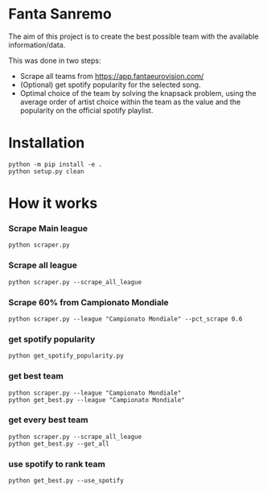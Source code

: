 # Fanta Sanremo

The aim of this project is to create the best possible team with the available information/data.

This was done in two steps:

- Scrape all teams from https://app.fantaeurovision.com/
- (Optional) get spotify popularity for the selected song.
- Optimal choice of the team by solving the knapsack problem, using the average order of artist choice within the team as the value and the popularity on the official spotify playlist.

# Installation

```
python -m pip install -e .
python setup.py clean
```
# How it works

### Scrape Main league

```
python scraper.py
```

### Scrape all league

```
python scraper.py --scrape_all_league
```

### Scrape 60% from Campionato Mondiale
```
python scraper.py --league "Campionato Mondiale" --pct_scrape 0.6

```

### get spotify popularity
```
python get_spotify_popularity.py 
```

### get best team
```
python scraper.py --league "Campionato Mondiale"
python get_best.py --league "Campionato Mondiale"
```

### get every best team
```
python scraper.py --scrape_all_league
python get_best.py --get_all
```

### use spotify to rank team
```
python get_best.py --use_spotify
```